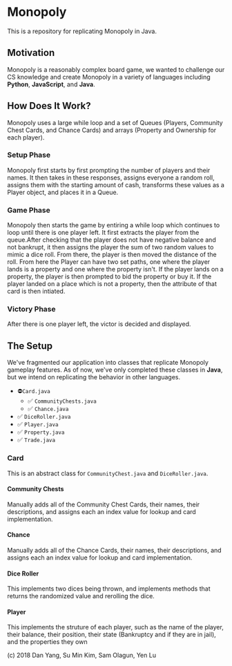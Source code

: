 # Monopoly
This is a repository for replicating Monopoly in Java.

## Motivation
Monopoly is a reasonably complex board game, we wanted to challenge our CS knowledge and create Monopoly in a variety of languages including **Python**, **JavaScript**, and **Java**.

## How Does It Work?
Monopoly uses a large while loop and a set of Queues (Players, Community Chest Cards, and Chance Cards) and arrays (Property and Ownership for each player).

### Setup Phase
Monopoly first starts by first prompting the number of players and their names. It then takes in these responses, assigns everyone a random roll, assigns them with the starting amount of cash, transforms these values as a Player object, and places it in a Queue.

### Game Phase
Monopoly then starts the game by entiring a while loop which continues to loop until there is one player left. It first extracts the player from the queue.After checking that the player does not have negative balance and not bankrupt, it then assigns the player the sum of two random values to mimic a dice roll. From there, the player is then moved the distance of the roll. From here the Player can have two set paths, one where the player lands is a property and one where the property isn't. If the player lands on a property, the player is then prompted to bid the property or buy it. If the player landed on a place which is not a property, then the attribute of that card is then intiated.

### Victory Phase
After there is one player left, the victor is decided and displayed.

## The Setup
We've fragmented our application into classes that replicate Monopoly gameplay features. As of now, we've only completed these classes in **Java**, but we intend on replicating the behavior in other languages.

- ⛔️`Card.java`
  - ✅ `CommunityChests.java`
  - ✅ `Chance.java`
- ✅ `DiceRoller.java`
- ✅ `Player.java`
- ✅ `Property.java`
- ✅ `Trade.java`

### Card
This is an abstract class for `CommunityChest.java` and `DiceRoller.java`.

#### Community Chests
Manually adds all of the Community Chest Cards, their names, their descriptions, and assigns each an index value for lookup and card implementation.

#### Chance
Manually adds all of the Chance Cards, their names, their descriptions, and assigns each an index value for lookup and card implementation.

#### Dice Roller
This implements two dices being thrown, and implements methods that returns the randomized value and rerolling the dice.

#### Player
This implements the struture of each player, such as the name of the player, their balance, their position, their state (Bankruptcy and if they are in jail), and the properties they own

(c) 2018 Dan Yang, Su Min Kim, Sam Olagun, Yen Lu
